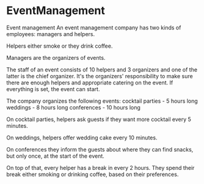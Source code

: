 # EventManagement

Event management
An event management company has two kinds of employees: managers and helpers. 

Helpers either smoke or they drink coffee. 

Managers are the organizers of events. 

The staff of an event consists of 10 helpers and 3 organizers and one of the latter is the chief organizer. 
It's the organizers' responsibility to make sure there are enough helpers and appropriate catering on the event. 
If everything is set, the event can start.

The company organizes the following events:
cocktail parties - 5 hours long
weddings - 8 hours long
conferences - 10 hours long

On cocktail parties, helpers ask guests if they want more cocktail every 5 minutes. 

On weddings, helpers offer wedding cake every 10 minutes. 

On conferences they inform the guests about where they can find snacks, but only once, at the start of the event. 

On top of that, every helper has a break in every 2 hours. 
They spend their break either smoking or drinking coffee, based on their preferences.
